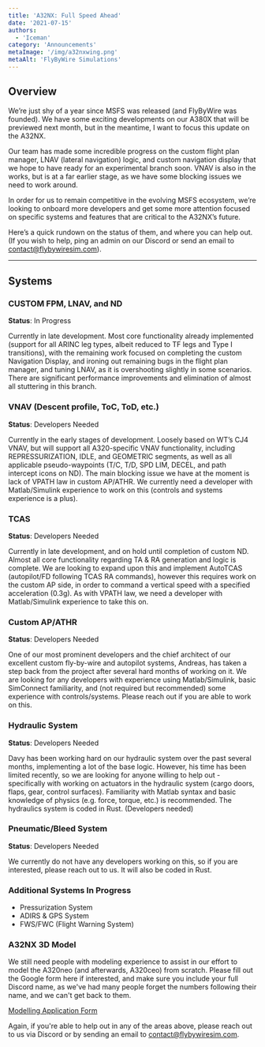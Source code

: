 ```yaml
---
title: 'A32NX: Full Speed Ahead'
date: '2021-07-15'
authors:
  - 'Iceman'
category: 'Announcements'
metaImage: '/img/a32nxwing.png'
metaAlt: 'FlyByWire Simulations'
---
```


## Overview

We’re just shy of a year since MSFS was released (and FlyByWire was founded). We have some exciting developments on our A380X that will be previewed next month, but in the meantime, I want to focus this update on the A32NX.

Our team has made some incredible progress on the custom flight plan manager, LNAV (lateral navigation) logic, and custom navigation display that we hope to have ready for an experimental branch soon. VNAV is also in the works, but is at a far earlier stage, as we have some blocking issues we need to work around.

In order for us to remain competitive in the evolving MSFS ecosystem, we’re looking to onboard more developers and get some more attention focused on specific systems and features that are critical to the A32NX’s future.

Here’s a quick rundown on the status of them, and where you can help out. (If you wish to help, ping an admin on our Discord or send an email to contact@flybywiresim.com).

---

## Systems

### CUSTOM FPM, LNAV, and ND

**Status**: In Progress

Currently in late development. Most core functionality already implemented (support for all ARINC leg types, albeit reduced to TF legs and Type I transitions), with the remaining work focused on completing the custom Navigation Display, and ironing out remaining bugs in the flight plan manager, and tuning LNAV, as it is overshooting slightly in some scenarios. There are significant performance improvements and elimination of almost all stuttering in this branch.


### VNAV (Descent profile, ToC, ToD, etc.)

**Status**: Developers Needed

Currently in the early stages of development. Loosely based on WT’s CJ4 VNAV, but will support all A320-specific VNAV functionality, including REPRESSURIZATION, IDLE, and GEOMETRIC segments, as well as all applicable pseudo-waypoints (T/C, T/D, SPD LIM, DECEL, and path intercept icons on ND). The main blocking issue we have at the moment is lack of VPATH law in custom AP/ATHR. We currently need a developer with Matlab/Simulink experience to work on this (controls and systems experience is a plus).


### TCAS

**Status**: Developers Needed

Currently in late development, and on hold until completion of custom ND. Almost all core functionality regarding TA & RA generation and logic is complete. We are looking to expand upon this and implement AutoTCAS (autopilot/FD following TCAS RA commands), however this requires work on the custom AP side, in order to command a vertical speed with a specified acceleration (0.3g). As with VPATH law, we need a developer with Matlab/Simulink experience to take this on. 


### Custom AP/ATHR

**Status**: Developers Needed

One of our most prominent developers and the chief architect of our excellent custom fly-by-wire and autopilot systems, Andreas, has taken a step back from the project after several hard months of working on it. We are looking for any developers with experience using Matlab/Simulink, basic SimConnect familiarity, and (not required but recommended) some experience with controls/systems. Please reach out if you are able to work on this.


### Hydraulic System

**Status**: Developers Needed

Davy has been working hard on our hydraulic system over the past several months, implementing a lot of the base logic. However, his time has been limited recently, so we are looking for anyone willing to help out - specifically with working on actuators in the hydraulic system (cargo doors, flaps, gear, control surfaces). Familiarity with Matlab syntax and basic knowledge of physics (e.g. force, torque, etc.) is recommended. The hydraulics system is coded in Rust. (Developers needed)


### Pneumatic/Bleed System

**Status**: Developers Needed

We currently do not have any developers working on this, so if you are interested, please reach out to us. It will also be coded in Rust.

### Additional Systems In Progress

- Pressurization System
- ADIRS & GPS System
- FWS/FWC (Flight Warning System)

### A32NX 3D Model

We still need people with modeling experience to assist in our effort to model the A320neo (and afterwards, A320ceo) from scratch. Please fill out the Google form here if interested, and make sure you include your full Discord name, as we've had many people forget the numbers following their name, and we can't get back to them.

[Modelling Application Form](https://forms.gle/PUJ64rsaf9yZYMhs7)

Again, if you're able to help out in any of the areas above, please reach out to us via Discord or by sending an email to contact@flybywiresim.com.

